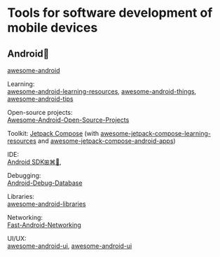 
# Tools for software development of mobile devices

## Android🤖

[awesome-android](https://github.com/JStumpp/awesome-android)

Learning:  
[awesome-android-learning-resources](https://github.com/androiddevnotes/awesome-android-learning-resources),
[awesome-android-things](https://github.com/amitshekhariitbhu/awesome-android-things),
[awesome-android-tips](https://github.com/thanhtoan1196/awesome-android-tips)

Open-source projects:  
[Awesome-Android-Open-Source-Projects](https://github.com/binaryshrey/Awesome-Android-Open-Source-Projects)

Toolkit:
[Jetpack Compose](https://developer.android.com/jetpack/compose) (with [awesome-jetpack-compose-learning-resources](https://github.com/androiddevnotes/awesome-jetpack-compose-learning-resources) and [awesome-jetpack-compose-android-apps](https://github.com/androiddevnotes/awesome-jetpack-compose-android-apps))

IDE:  
[Android SDK⊞⌘🐧](https://developer.android.com/studio/),

Debugging:  
[Android-Debug-Database](https://github.com/amitshekhariitbhu/Android-Debug-Database)

Libraries:  
[awesome-android-libraries](https://github.com/thanhtoan1196/awesome-android-libraries)

Networking:  
[Fast-Android-Networking](https://github.com/amitshekhariitbhu/Fast-Android-Networking)

UI/UX:  
[awesome-android-ui](https://github.com/thanhtoan1196/awesome-android-ui),
[awesome-android-ui](https://github.com/wasabeef/awesome-android-ui)
